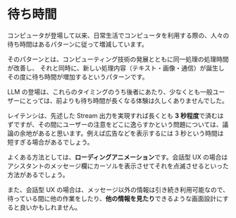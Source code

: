 # 待ち時間

コンピュータが登場して以来、日常生活でコンピュータを利用する際の、人々の待ち時間はあるパターンに従って増減しています。

そのパターンとは、コンピューティング技術の発展とともに同一処理の処理時間が改善し、
それと同時に、新しい処理内容（テキスト・画像・通信）が誕生しその度に待ち時間が増加するというパターンです。

LLM の登場は、これらのタイミングのうち後者にあたり、少なくとも一般ユーザーにとっては、前よりも待ち時間が長くなる体験は久しくありませんでした。

レイテンシは、先述した Stream 出力を実現すれば長くとも **3 秒程度**で済むはずですが、その間にユーザーの注意をどこに逸らすかという問題については、議論の余地があると思います。例えば広告などを表示するには 3 秒という時間は短すぎる場合があるでしょう。

よくある方法としては、**ローディングアニメーション**です。会話型 UX の場合はアシスタントのメッセージ欄にカーソルを表示させてそれを点滅させるといった方法があるでしょう。

また、会話型 UX の場合は、メッセージ以外の情報は引き続き利用可能なので、待っている間に他の作業をしたり、**他の情報を見たり**できるような画面設計にすると良いかもしれません。

